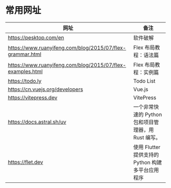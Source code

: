 # 常用网址

| 网址                                                       | 备注                                                 |
| ---------------------------------------------------------- | ---------------------------------------------------- |
| https://pesktop.com/en                                     | 软件破解                                             |
| https://www.ruanyifeng.com/blog/2015/07/flex-grammar.html  | Flex 布局教程：语法篇                                |
| https://www.ruanyifeng.com/blog/2015/07/flex-examples.html | Flex 布局教程：实例篇                                |
| https://todo.ly                                            | Todo List                                            |
| https://cn.vuejs.org/developers                            | Vue.js                                               |
| https://vitepress.dev                                      | VitePress                                            |
| https://docs.astral.sh/uv                                  | 一个非常快速的 Python 包和项目管理器，用 Rust 编写。 |
| https://flet.dev                                           | 使用 Flutter 提供支持的 Python 构建多平台应用程序    |
